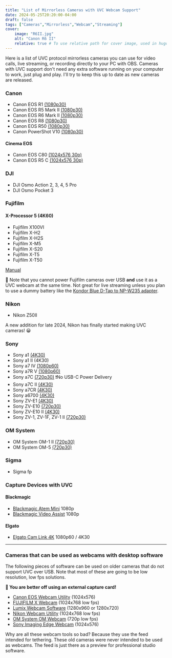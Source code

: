 ```yaml
---
title: "List of Mirrorless Cameras with UVC Webcam Support"
date: 2024-05-25T20:20:00-04:00
draft: false
tags: ["Cameras","Mirrorless","Webcam","Streaming"]
cover:
    image: "R6II.jpg"
    alt: "Canon R6 II"
    relative: true # To use relative path for cover image, used in hugo Page-bundles
---
```


Here is a list of UVC protocol mirrorless cameras you can use for video calls, live streaming, or recording directly to your PC with OBS. Cameras with UVC support don't need any extra software running on your computer to work, just plug and play. I'll try to keep this up to date as new cameras are released.

### Canon

- Canon EOS R1 [(1080p30)](https://cam.start.canon/en/C018/manual/html/UG-06_Network_0300.html)
- Canon EOS R5 Mark II [(1080p30)](https://cam.start.canon/en/C017/manual/html/UG-06_Network_0300.html)
- Canon EOS R6 Mark II [(1080p30)](https://cam.start.canon/en/C012/manual/html/UG-08_Set-up_0310.html)
- Canon EOS R8 [(1080p30)](https://cam.start.canon/en/C013/manual/html/UG-08_Set-up_0270.html)
- Canon EOS R50 [(1080p30)](https://cam.start.canon/en/C011/manual/html/UG-09_Set-up_0230.html)
- Canon PowerShot V10 [(1080p30)](https://cam.start.canon/en/C014/manual/html/UG-05_Set-up_0180.html)

#### Cinema EOS

- Canon EOS C80 [(1024x576 30p)](https://www.usa.canon.com/support/p/eos-c80)
- Canon EOS R5 C [(1024x576 30p)](https://www.usa.canon.com/support/p/eos-r5-c)

### DJI

- DJI Osmo Action 2, 3, 4, 5 Pro
- DJI Osmo Pocket 3

### Fujifilm

#### X-Processor 5 (4K60)

- Fujifilm X100VI
- Fujifilm X-H2 
- Fujifilm X-H2S
- Fujifilm X-M5
- Fujifilm X-S20
- Fujifilm X-T5
- Fujifilm X-T50

[Manual](https://fujifilm-dsc.com/en/manual/x-h2_connection/overview_usage/webcam/index.html)

📝 Note that you cannot power Fujifilm cameras over USB **and** use it as a UVC webcam at the same time. Not great for live streaming unless you plan to use a dummy battery like the [Kondor Blue D-Tap to NP-W235 adapter](https://kondorblue.com/products/d-tap-to-fuji-npw235-dummy-battery-cable).

### Nikon

- Nikon Z50II

A new addition for late 2024, Nikon has finally started making UVC cameras! 😀

### Sony

- Sony a1 [(4K30)](https://helpguide.sony.net/ilc/2420/v1/en/contents/211h_usb_streaming.html)
- Sony a1 II (4K30)
- Sony a7 IV [(1080p60)](https://helpguide.sony.net/ilc/2110/v1/en/contents/TP1000660156.html)
- Sony a7R V [(1080p60)](https://helpguide.sony.net/ilc/2230/v1/en/contents/TP1000669419.html)
- Sony a7C [(720p30)](https://helpguide.sony.net/ilc/2020/v1/en/contents/TP1000553122.html) ❗No USB-C Power Delivery
- Sony a7C II [(4K30)](https://helpguide.sony.net/ilc/2360/v1/en/contents/211h_usb_streaming.html)
- Sony a7CR [(4K30)](https://helpguide.sony.net/ilc/2370/v1/en/contents/211h_usb_streaming.html)
- Sony a6700 [(4K30)](https://helpguide.sony.net/ilc/2320/v1/en/contents/211h_usb_streaming.html)
- Sony ZV-E1 [(4K30)](https://helpguide.sony.net/ilc/2310/v1/en/contents/211h_usb_streaming.html)
- Sony ZV-E10 [(720p30)](https://helpguide.sony.net/ilc/2070/v1/en/contents/TP1000201566.html)
- Sony ZV-E10 II [(4K30)](https://helpguide.sony.net/ilc/2430/v1/en/contents/211h_usb_streaming.html)
- Sony ZV-1, ZV-1F, ZV-1 II [(720p30)](https://helpguide.sony.net/dc/2310/v1/en/contents/202h_usb_streaming.html)

### OM System

- OM System OM-1 II [(720p30)](https://learnandsupport.getolympus.com/sites/default/files/media/files/2024/01/OM-1Mk2_ENU_00.pdf)
- OM System OM-5 [(720p30)](https://learnandsupport.getolympus.com/sites/default/files/media/files/2022/10/OM-5_ENU_00.pdf)

### Sigma

- Sigma fp

### Capture Devices with UVC

#### Blackmagic
- [Blackmagic Atem Mini](https://www.blackmagicdesign.com/products/atemmini) 1080p
- [Blackmagic Video Assist](https://www.blackmagicdesign.com/ca/products/blackmagicvideoassist) 1080p

#### Elgato
- [Elgato Cam Link 4K](https://www.elgato.com/ca/en/p/cam-link-4k) 1080p60 / 4K30

---

### Cameras that can be used as webcams with desktop software

The following pieces of software can be used on older cameras that do not support UVC over USB. Note that most of these are going to be low resolution, low fps solutions. 

**📝 You are better off using an external capture card!**

- [Canon EOS Webcam Utility](https://www.usa.canon.com/cameras/eos-webcam-utility) (1024x576)
- [FUJIFILM X Webcam](https://fujifilm-x.com/en-ca/products/software/x-webcam/) (1024x768 low fps)
- [Lumix Webcam Software](https://www.panasonic.com/global/consumer/lumix/lumix_webcam_software.html) (1280x960 or 1280x720)
- [Nikon Webcam Utility](https://downloadcenter.nikonimglib.com/en/products/548/Webcam_Utility.html) (1024x768 low fps)
- [OM System OM Webcam](https://download.omsystem.com/pages/webcambeta/en/index.html) (720p low fps)
- [Sony Imaging Edge Webcam](https://support.d-imaging.sony.co.jp/app/webcam/en/) (1024x576)

Why are all these webcam tools so bad? Because they use the feed intended for tethering. These old cameras were never intended to be used as webcams. The feed is just there as a preview for professional studio software.
